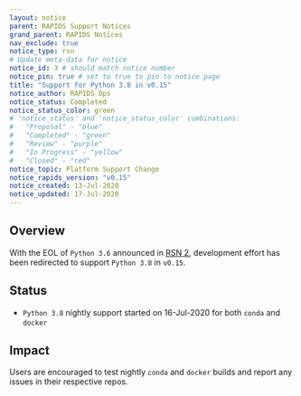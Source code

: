 ```yaml
---
layout: notice
parent: RAPIDS Support Notices
grand_parent: RAPIDS Notices
nav_exclude: true
notice_type: rsn
# Update meta-data for notice
notice_id: 3 # should match notice number
notice_pin: true # set to true to pin to notice page
title: "Support for Python 3.8 in v0.15"
notice_author: RAPIDS Ops
notice_status: Completed
notice_status_color: green
# 'notice_status' and 'notice_status_color' combinations:
#   "Proposal" - "blue"
#   "Completed" - "green" 
#   "Review" - "purple"
#   "In Progress" - "yellow"
#   "Closed" - "red"
notice_topic: Platform Support Change
notice_rapids_version: "v0.15"
notice_created: 13-Jul-2020
notice_updated: 17-Jul-2020
---
```


## Overview

With the EOL of `Python 3.6` announced in [RSN 2](/notices/rsn0002), development effort has been redirected to support `Python 3.8` in `v0.15`.

## Status

- `Python 3.8` nightly support started on 16-Jul-2020 for both `conda` and `docker`

## Impact

Users are encouraged to test nightly `conda` and `docker` builds and report any issues in their respective repos.
